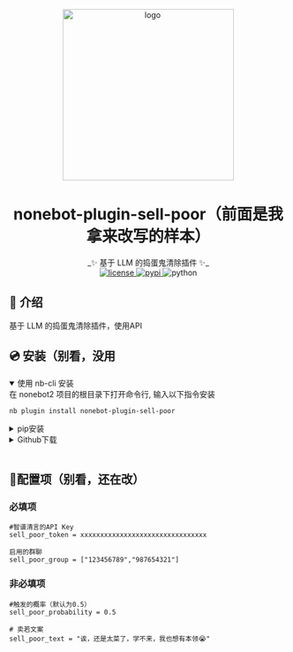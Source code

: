 <div align="center">
  <a href="https://nonebot.dev/store/plugins/"><img src="https://raw.githubusercontent.com/fllesser/nonebot-plugin-template/refs/heads/resource/.docs/NoneBotPlugin.svg" width="310" alt="logo"></a>
  <br>
<div align="center">

# nonebot-plugin-sell-poor（前面是我拿来改写的样本）
</div>
_✨ 基于 LLM 的捣蛋鬼清除插件 ✨_<br>


<a href="./LICENSE">
    <img src="https://img.shields.io/github/license/XTxiaoting14332/nonebot-plugin-sell-poor.svg" alt="license">
</a>
<a href="https://pypi.python.org/pypi/nonebot-plugin-sell-poor">
    <img src="https://img.shields.io/pypi/v/nonebot-plugin-sell-poor.svg" alt="pypi">
</a>
<img src="https://img.shields.io/badge/python-3.9+-blue.svg" alt="python">

</div>



## 📖 介绍

基于 LLM 的捣蛋鬼清除插件，使用API<br>


## 💿 安装（别看，没用

<details open>
<summary>使用 nb-cli 安装</summary>
在 nonebot2 项目的根目录下打开命令行, 输入以下指令安装

    nb plugin install nonebot-plugin-sell-poor

</details>

<details>
<summary>pip安装</summary>

    pip install nonebot-plugin-sell-poor

打开 nonebot2 项目根目录下的 `pyproject.toml` 文件, 在 `[tool.nonebot]` 部分追加写入

    plugins = ["nonebot_plugin_sell_poor"]
</details>
<details>
<summary>Github下载</summary>

手动克隆本仓库或直接下载压缩包，将里面的 `nonebot_plugin_sell_poor` 文件夹复制到 `src/plugins` 中,并安装以下依赖

    httpx  PyJWT

</details>


</details><br>


## 🔧配置项（别看，还在改）
### 必填项

```
#智谱清言的API Key
sell_poor_token = xxxxxxxxxxxxxxxxxxxxxxxxxxxxxxxx

启用的群聊
sell_poor_group = ["123456789","987654321"]
```

### 非必填项

```
#触发的概率（默认为0.5）
sell_poor_probability = 0.5

# 卖若文案
sell_poor_text = "诶，还是太菜了，学不来，我也想有本领😭"

```

